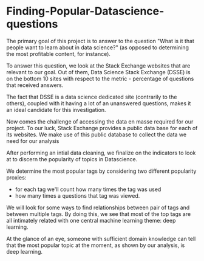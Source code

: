 # Finding-Popular-Datascience-questions

The primary goal of this project is to answer to the question "What is it that people want to learn about in data science?" (as opposed to determining the most profitable content, for instance).

To answer this question, we look at the Stack Exchange websites that are relevant to our goal. Out of them, Data Science Stack Exchange (DSSE) is on the bottom 10 sites with respect to the metric - percentage of questions that received answers.

The fact that DSSE is a data science dedicated site (contrarily to the others), coupled with it having a lot of an unanswered questions, makes it an ideal candidate for this investigation. 

Now comes the challenge of accessing the data en masse required for our project. To our luck, Stack Exchange provides a public data base for each of its websites. We make use of this public database to collect the data we need for our analysis

After performing an intial data cleaning, we finalize on the indicators to look at to discern the popularity of topics in Datascience.

We determine the most popular tags by considering two different popularity proxies:

- for each tag we'll count how many times the tag was used
- how many times a questions that tag was viewed.

We will look for some ways to find relationships between pair of tags and between multiple tags.
By doing this, we see that most of the top tags are all intimately related with one central machine learning theme: deep learning.

At the glance of an eye, someone with sufficient domain knowledge can tell that the most popular topic at the moment, as shown by our analysis, is deep learning.
